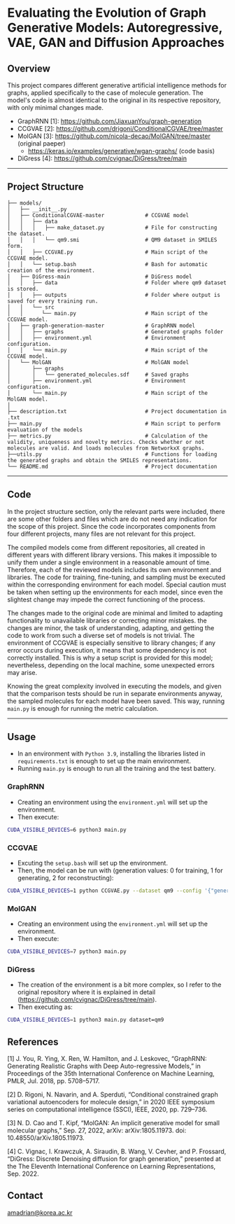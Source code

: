 # Evaluating the Evolution of Graph Generative Models: Autoregressive, VAE, GAN and Diffusion Approaches

 

## Overview

This project compares different generative artificial intelligence methods for graphs, applied specifically to the case of molecule generation.
The model's code is almost identical to the original in its respective repository, with only minimal changes made.
- GraphRNN [1]: https://github.com/JiaxuanYou/graph-generation
- CCGVAE [2]: https://github.com/drigoni/ConditionalCGVAE/tree/master
- MolGAN [3]: https://github.com/nicola-decao/MolGAN/tree/master (original paeper) 
  - https://keras.io/examples/generative/wgan-graphs/ (code basis)
- DiGress [4]: https://github.com/cvignac/DiGress/tree/main

---

## Project Structure
```
├── models/
│   ├── __init__.py
│   ├── ConditionalCGVAE-master             # CCGVAE model
│   │   ├── data
│   │   │   ├── make_dataset.py             # File for constructing the dataset.
│   │   │   └── qm9.smi                     # QM9 dataset in SMILES form.
│   │   ├── CCGVAE.py                       # Main script of the CCGVAE model.
│   │   └── setup.bash                      # Bash for automatic creation of the environment.  
│   ├── DiGress-main                        # DiGress model
│   │   ├── data                            # Folder where qm9 dataset is stored.
│   │   ├── outputs                         # Folder where output is saved for every training run.
│   │   └── src
│   │      └── main.py                      # Main script of the CCGVAE model.
│   ├── graph-generation-master             # GraphRNN model
│   │   ├── graphs                          # Generated graphs folder
│   │   ├── environment.yml                 # Environment configuration.
│   │   └── main.py                         # Main script of the CCGVAE model.
│   └── MolGAN                              # MolGAN model
│       ├── graphs
│       │   └── generated_molecules.sdf     # Saved graphs
│       ├── environment.yml                 # Environment configuration.
│       └── main.py                         # Main script of the MolGAN model.
│
├── description.txt                         # Project documentation in .txt
├── main.py                                 # Main script to perform evaluation of the models
├── metrics.py                              # Calculation of the validity, uniqueness and novelty metrics. Checks whether or not molecules are valid. And loads molecules from NetworkxX graphs.
├──utils.py                                 # Functions for loading the generated graphs and obtain the SMILES representations.
└── README.md                               # Project documentation

```

---

## Code

In the project structure section, only the relevant parts were included, there are some other folders and files which are do not need any indication for the scope of this project. 
Since the code incorporates components from four different projects, many files are not relevant for this project.

The compiled models come from different repositories, all created in different years with different library versions. 
This makes it impossible to unify them under a single environment in a reasonable amount of time. Therefore, each of the reviewed models includes its own environment and libraries. 
The code for training, fine-tuning, and sampling must be executed within the corresponding environment for each model. 
Special caution must be taken when setting up the environments for each model, since even the slightest change may impede the correct functioning of the process.

The changes made to the original code are minimal and limited to adapting functionality to unavailable libraries or correcting minor mistakes. 
the changes are minor, the task of understanding, adapting, and getting the code to work from such a diverse set of models is not trivial. 
The environment of CCGVAE is especially sensitive to library changes; if any error occurs during execution, it means that some dependency is not correctly installed. 
This is why a setup script is provided for this model; nevertheless, depending on the local machine, some unexpected errors may arise.

Knowing the great complexity involved in executing the models, and given that the comparison tests should be run in separate environments anyway, the sampled molecules for each model have been saved.
This way, running `main.py` is enough for running the metric calculation.


---

## Usage
- In an environment with `Python 3.9`, installing the libraries listed in `requirements.txt` is enough to set up the main environment.
- Running `main.py` is enough to run all the training and the test battery.

### GraphRNN
- Creating an environment using the `environment.yml` will set up the environment.
- Then execute:
```bash
CUDA_VISIBLE_DEVICES=6 python3 main.py
```

### CCGVAE
- Excuting the `setup.bash` will set up the environment.
- Then, the model can be run with (generation values: 0 for training, 1 for generating, 2 for reconstructing):
```bash
CUDA_VISIBLE_DEVICES=1 python CCGVAE.py --dataset qm9 --config '{"generation":0, "log_dir":"./results", "use_mask":false}'
```

### MolGAN
- Creating an environment using the `environment.yml` will set up the environment.
- Then execute:
```bash
CUDA_VISIBLE_DEVICES=7 python3 main.py 
```

### DiGress
- The creation of the environment is a bit more complex, so I refer to the original repository where it is explained in detail (https://github.com/cvignac/DiGress/tree/main).
- Then executing as:
```bash
CUDA_VISIBLE_DEVICES=1 python3 main.py dataset=qm9
```


## References
[1]	J. You, R. Ying, X. Ren, W. Hamilton, and J. Leskovec, “GraphRNN: Generating Realistic Graphs with Deep Auto-regressive Models,” in Proceedings of the 35th International Conference on Machine Learning, PMLR, Jul. 2018, pp. 5708–5717.

[2]	D. Rigoni, N. Navarin, and A. Sperduti, “Conditional constrained graph variational autoencoders for molecule design,” in 2020 IEEE symposium series on computational intelligence (SSCI), IEEE, 2020, pp. 729–736.

[3]	N. D. Cao and T. Kipf, “MolGAN: An implicit generative model for small molecular graphs,” Sep. 27, 2022, arXiv: arXiv:1805.11973. doi: 10.48550/arXiv.1805.11973.

[4]	C. Vignac, I. Krawczuk, A. Siraudin, B. Wang, V. Cevher, and P. Frossard, “DiGress: Discrete Denoising diffusion for graph generation,” presented at the The Eleventh International Conference on Learning Representations, Sep. 2022.

## Contact
amadrian@korea.ac.kr